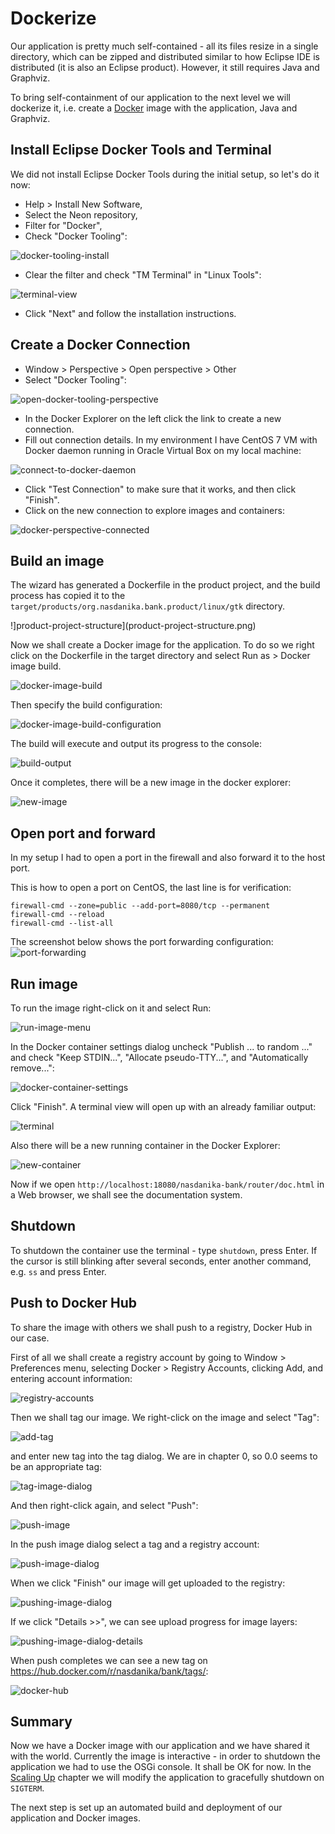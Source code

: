 # Dockerize

Our application is pretty much self-contained - all its files resize in a single directory, which can be zipped and distributed similar to how Eclipse IDE is distributed (it is also an Eclipse product). However, it still requires Java and Graphviz.

To bring self-containment of our application to the next level we will dockerize it, i.e. create a [Docker](http://www.docker.com/) image with the application, Java and Graphviz. 

## Install Eclipse Docker Tools and Terminal

We did not install Eclipse Docker Tools during the initial setup, so let's do it now: 
* Help > Install New Software, 
* Select the Neon repository,
* Filter for "Docker",
* Check "Docker Tooling":

![docker-tooling-install](docker-tooling-install.png)

* Clear the filter and check "TM Terminal" in "Linux Tools":

![terminal-view](terminal-view.png)

* Click "Next" and follow the installation instructions.

## Create a Docker Connection

* Window > Perspective > Open perspective > Other
* Select "Docker Tooling":

![open-docker-tooling-perspective](open-docker-tooling-perspective.png)

* In the Docker Explorer on the left click the link to create a new connection.
* Fill out connection details. In my environment I have CentOS 7 VM with Docker daemon running in Oracle Virtual Box on my local machine:   

![connect-to-docker-daemon](connect-to-docker-daemon.png)

* Click "Test Connection" to make sure that it works, and then click "Finish". 
* Click on the new connection to explore images and containers:

![docker-perspective-connected](docker-perspective-connected.png)

## Build an image

The wizard has generated a Dockerfile in the product project, and the build process has copied it to the ``target/products/org.nasdanika.bank.product/linux/gtk`` directory. 

!]product-project-structure](product-project-structure.png)

Now we shall create a Docker image for the application. To do so we right click on the Dockerfile in the target directory and select Run as > Docker image build. 

![docker-image-build](docker-image-build.png)

Then specify the build configuration:

![docker-image-build-configuration](docker-image-build-configuration.png)

The build will execute and output its progress to the console:

![build-output](build-output.png)

Once it completes, there will be a new image in the docker explorer:

![new-image](new-image.png) 

## Open port and forward

In my setup I had to open a port in the firewall and also forward it to the host port.

This is how to open a port on CentOS, the last line is for verification: 

```
firewall-cmd --zone=public --add-port=8080/tcp --permanent
firewall-cmd --reload
firewall-cmd --list-all
```
The screenshot below shows the port forwarding configuration:
![port-forwarding](port-forwarding.png)

## Run image

To run the image right-click on it and select Run:

![run-image-menu](run-image-menu.png)

In the Docker container settings dialog uncheck "Publish ... to random ..." and check "Keep STDIN...", "Allocate pseudo-TTY...", and "Automatically remove...":

![docker-container-settings](docker-container-settings.png)
   
Click "Finish". A terminal view will open up with an already familiar output:

![terminal](terminal.png)

Also there will be a new running container in the Docker Explorer:

![new-container](new-container.png)

Now if we open ``http://localhost:18080/nasdanika-bank/router/doc.html`` in a Web browser, we shall see the documentation system.


## Shutdown 

To shutdown the container use the terminal - type ``shutdown``, press Enter. If the cursor is still blinking after several seconds, enter another command, e.g. ``ss`` and press Enter.

## Push to Docker Hub

To share the image with others we shall push to a registry, Docker Hub in our case. 

First of all we shall create a registry account by going to Window > Preferences menu, selecting Docker > Registry Accounts, clicking Add, and entering account information:

![registry-accounts](registry-accounts.png)

Then we shall tag our image. We right-click on the image and
select "Tag":

![add-tag](add-tag.png)

and enter new tag into the tag dialog. We are in chapter 0, so 0.0 seems to be an appropriate tag:

![tag-image-dialog](tag-image-dialog.png)

And then right-click again, and select "Push":

![push-image](push-image.png)

In the push image dialog select a tag and a registry account:

![push-image-dialog](push-image-dialog.png)

When we click "Finish" our image will get uploaded to the registry:

![pushing-image-dialog](pushing-image-dialog.png)

If we click "Details >>", we can see upload progress for image layers:

![pushing-image-dialog-details](pushing-image-dialog-details.png)

When push completes we can see a new tag on https://hub.docker.com/r/nasdanika/bank/tags/:

![docker-hub](docker-hub.png)

## Summary

Now we have a Docker image with our application and we have shared it with the world. 
Currently the image is interactive - in order to shutdown the application we had to use the OSGi console. 
It shall be OK for now. 
In the [Scaling Up](../../chapter-5-scaling-up/README.md) chapter we will modify the application to gracefully shutdown on ``SIGTERM``.

The next step is set up an automated build and deployment of our application and Docker images. 


